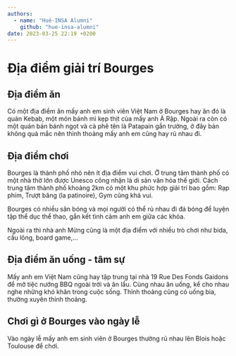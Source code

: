 ```yaml
---
authors:
  - name: "Hué-INSA Alumni"
    github: "hue-insa-alumni"
date: 2023-03-25 22:19 +0200
---
```


# Địa điểm giải trí Bourges

## Địa điểm ăn

Có một địa điểm ăn mấy anh em sinh viên Việt Nam ở Bourges hay ăn đó là quán Kebab, một món bánh mì kẹp thịt của mấy anh Ả Rập. Ngoài ra còn có một quán bán bánh ngọt và cà phê tên là Patapain gần trường, ở đây bán không quá mắc nên thỉnh thoảng mấy anh em cũng hay rủ nhau đi.

## Địa điểm chơi

Bourges là thành phố nhỏ nên ít địa điểm vui chơi. Ở trung tâm thành phố có một nhà thờ lớn được Unesco công nhận là di sản văn hóa thế giới. Cách trung tâm thành phố khoảng 2km có một khu phức hợp giải trí bao gồm: Rạp phim, Trượt băng (la patinoire), Gym cũng khá vui.

Bourges có nhiều sân bóng và mọi người có thể rủ nhau đi đá bóng để luyện tập thể dục thể thao, gắn kết tình cảm anh em giữa các khóa.

Ngoài ra thì nhà anh Mừng cũng là một địa điểm với nhiều trò chơi như bida, cầu lông, board game,...

## Địa điểm ăn uống - tâm sự

Mấy anh em Việt Nam cũng hay tập trung tại nhà 19 Rue Des Fonds Gaidons để mở tiệc nướng BBQ ngoài trời và ăn lẩu. Cùng nhau ăn uống, kể cho nhau nghe những khó khăn trong cuộc sống. Thỉnh thoảng cũng có uống bia, thường xuyên thỉnh thoảng.

## Chơi gì ở Bourges vào ngày lễ

Vào ngày lễ mấy anh em sinh viên ở Bourges thường rủ nhau lên Blois hoặc Toulouse để chơi.
